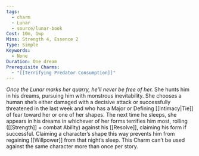 ```yaml
---
tags:
  - charm
  - Lunar
  - source/lunar-book
Cost: 10m, 1wp
Mins: Strength 4, Essence 2
Type: Simple
Keywords:
  - None
Duration: One dream
Prerequisite Charms:
  - "[[Terrifying Predator Consumption]]"
---
```

*Once the Lunar marks her quarry, he’ll never be free of her.*
She hunts him in his dreams, pursuing him with monstrous inevitability. She chooses a human she’s either damaged with a decisive attack or successfully threatened in the last week and who has a Major or Defining [[Intimacy|Tie]] of fear toward her or one of her shapes. The next time he sleeps, she appears in his dreams in whichever of her forms terrifies him most, rolling ([[Strength]] + combat Ability) against his [[Resolve]], claiming his form if successful. Claiming a character’s shape this way prevents him from regaining [[Willpower]] from that night’s sleep. This Charm can’t be used against the same character more than once per story.